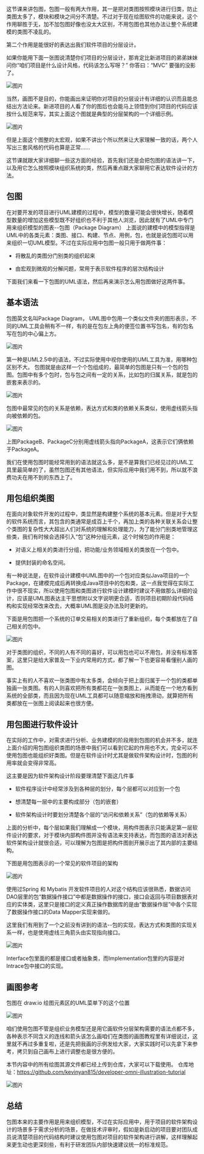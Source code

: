 这节课来讲包图，包图一般有两大作用，其一是把对类图按照模块进行归类，防止类图太多了，模块和模块之间分不清楚。不过对于现在绘图软件的功能来说，这个作用聊胜于无，加不加包图好像也没太大区别，不用包图也其他办法让整个系统建模的类图不凌乱的。

第二个作用是能很好的表达出我们软件项目的分层设计。

如果你能用下面一张图说清楚你们项目的分层设计，那肯定比新进项目的弟弟妹妹问你“咱们项目是什么设计风格，代码该怎么写呀？” 你答曰：“MVC” 要强的没影了。

![图片](img/18_怎么说清楚软件项目的分层架构？/1.jpg)

当然，画图不是目的，你能画出来证明你对项目的分层设计有详细的认识而且能总结出方法论来。新进项目的人看了你的图后也会能马上领悟到你们项目的代码应该按什么规范来写，其实上面这个图就是典型的分层架构的一个详细示例。

![图片](img/18_怎么说清楚软件项目的分层架构？/2.jpg)

但是上面这个图整的太宏观，如果不讲出个所以然来让大家理解一致的话，两个人写出三套风格的代码也算是正常......

这节课就跟大家详细聊一些这方面的经验，首先我们还是会把包图的语法讲一下，以及用它怎么按照模块组织系统的类，然后再重点跟大家聊用它表达软件设计的方法。


## 包图

在对要开发的项目进行UML建模的过程中，模型的数量可能会很快增长，随着模型数量的增加这些模型既不好组织也不利于其他人浏览，因此就有了UML中专门用来组织模型的图表--包图（Package Diagram） 上面说的建模中的模型指得是UML中的各类元素：类图、接口、构建、节点、用例，包，也就是说包图可以用来组织一切UML模型。不过在实际应用中包图一般只用于做两件事：

- 将散乱的类图分门别类的组织起来
    
- 由宏观到微观的分解问题，常用于表示软件程序的层次结构设计
    

下面我们来看一下包图的UML语法，然后再来演示怎么用包图做好这两件事。

## 基本语法

包图英文名叫Package Diagram， UML图中包用一个类似文件夹的图形表示，不同的UML工具会稍有不一样，有的是在包左上角的便签位置书写包名，有的包名写在包的中心偏上方。

![图片](img/18_怎么说清楚软件项目的分层架构？/3.jpg)

第一种是UML2.5中的语法，不过实际使用中视你使用的UML工具为准，用哪种包区别不大。 包图就是由这样一个个包组成的，最简单的包图是只有一个包的包图。包图中有多个包时，包与包之间有一定的关系，比如包的归属关系，就是包的嵌套来表示的。

![图片](img/18_怎么说清楚软件项目的分层架构？/4.jpg)

包图中最常见的包的关系是依赖，表达方式和类的依赖关系类似，使用虚线箭头指向被依赖的包。

![图片](img/18_怎么说清楚软件项目的分层架构？/5.jpg)

上图PackageB、PackageC分别用虚线箭头指向PackageA，这表示它们俩依赖于PackageA。

我们在使用包图时能经常用到的语法就这么多，是不是算我们已经见过的UML工具里最简单的了，虽然包图还有其他语法，但实际应用中我们用不到，所以就不浪费功夫在用不到的东西上了。

## 用包组织类图

在面向对象软件开发的过程中，类显然是构建整个系统的基本元素。但是对于大型的软件系统而言，其包含的类通常是成百上千个，再加上类的各种关联关系会让整个类图的复杂性大大超出人们对系统的理解和处理能力，为了能分门别类地管理这些类，我们有时候会选择引入“包”这种分组元素，这个时候包的作用是：

- 对语义上相关的类进行分组，把功能/业务领域相关的类放在一个包中。
    
- 提供封装的命名空间。
    

有一种说法是，在软件设计建模中UML图中的一个包对应类似Java项目的一个Package，在建模完成后再转换成Java项目中的包和类，这一点我觉得在实际工作中很不现实，所以使用包图和类图进行软件设计建模时建议不用做那么详细的设计，应该是UML图表达主干思想附以文字说明更合适，否则项目初期阶段代码结构和实现经常改来改去，大概率UML图是没办法及时更新的。

下面是用包图把一个系统的订单交易相关的类进行了重新组织，每个类都放在了自己相关的包中。

![图片](img/18_怎么说清楚软件项目的分层架构？/6.jpg)

对于类图的组织，不同的人有不同的喜好，可以用包也可以不用包，并没有标准答案，这里只是给大家普及一下业内常用的方式，都了解一下也更容易看懂别人画的图。

事实上有的人不喜欢一张类图中有太多类，会倾向于把上面归属于一个包的类都单独画一张类图。有的人则喜欢把所有类都花在一张类图上，从而能在一个地方看到系统的全部类，而且因为现在UML工具都可以随意缩放和拖拽滑动，就算把所有类都放在一张图上阅读起来也很方便。

## 用包图进行软件设计

在实际的工作中，对需求进行分析、业务建模的阶段用到包图的机会并不多，就连上面介绍的用包图组织类图的场景中我们可以看到它起的作用也不大，完全可以不使用包图也能组织好类图。但是在软件设计时尤其是做软件架构设计时，包图的利用率就会变得非常高。

这主要是因为软件架构设计阶段要理清楚下面这几件事

- 软件程序设计中经常涉及到各种层的划分，每个层都可以对应到一个包
    
- 想清楚每一层中的主要构成部分（包的嵌套）
    
- 软件架构设计时要划分清楚各个层的“访问和依赖关系”（包的依赖等关系）
    

上面的分析中，每个层如果我们理解成一个模块，用构件图表示只能满足第一层软件设计的要求，对于模块内部构件图并没有语法来支持表达，而包图的语法对表达软件架构设计就很合适，可以理解为包图是把构件图剖开展示出了其内部的主要结构。

下图是用包图表示的一个常见的软件项目的架构

![图片](img/18_怎么说清楚软件项目的分层架构？/7.jpg)

使用过Spring 和 Mybatis 开发软件项目的人对这个结构应该很熟悉，数据访问DAO层里的包“数据操作接口”中都是数据操作的接口，接口会返回与项目数据表对应的实体类，这里只是接口的定义真正操作数据库的是由“数据操作层”中各个实现了数据操作接口的Data Mapper实现来做的。

这里我们有用到了一个之前没有讲到的语法--包的实现，表达方式和类图的实现关系一样，也是使用虚线三角箭头由实现指向接口。

![图片](img/18_怎么说清楚软件项目的分层架构？/8.jpg)

Interface包里面的都是接口或者抽象类，而Implementation包里的内容是对Intrace包中接口的实现。

## 画图参考

包图在 draw.io 绘图元素区的UML菜单下的这个位置

![图片](img/18_怎么说清楚软件项目的分层架构？/9.jpg)

咱们使用包图不管是组织业务模型还是用它画软件分层架构需要的语法点都不多，各种表示不同含义的连线和箭头该怎么画咱们在类图的画图教程里有详细说过，这里就不再过多重复啦，还是先把我画的示例发给大家，大家实践时可以先拿下来参考，拷贝到自己画布上进行调整也是很方便的。

本节内容中的所有绘图其源文件都已经上传到仓库，大家可以下载使用。 仓库地址：https://github.com/kevinyan815/developer-omni-illustration-tutorial

![图片](img/18_怎么说清楚软件项目的分层架构？/10.jpg)

## 总结

包图本来的主要作用是用来组织模型，不过在实际应用中，用于项目的软件架构设计的场景多于需求分析的场景，在做技术评审时，假如是新启动的项目要对团队成员说清楚项目的代码结构时建议使用包图对项目的软件架构进行讲解，这样理解起来更生动也更深刻些，有利于研发团队内部快速建议统一的标准规范。
